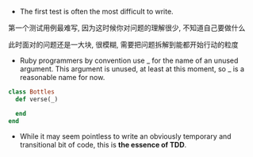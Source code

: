+ The first test is often the most difficult to write.

第一个测试用例最难写, 因为这时候你对问题的理解很少, 不知道自己要做什么

此时面对的问题还是一大块, 很模糊, 需要把问题拆解到能都开始行动的粒度

+ Ruby programmers by convention use _ for the name of an unused argument. This argument is unused, at least at this moment, so _ is a reasonable name for now.
```ruby
class Bottles
  def verse(_)

  end
end
```

+ While it may seem pointless to write an obviously temporary and transitional bit of code, this is **the essence of TDD**.


